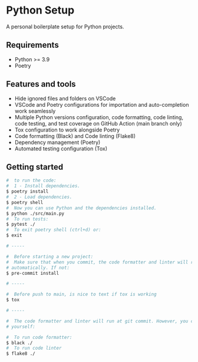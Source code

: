 # Python Setup

A personal boilerplate setup for Python projects.

## Requirements

- Python >= 3.9
- Poetry

## Features and tools

- Hide ignored files and folders on VSCode
- VSCode and Poetry configurations for importation and auto-completion work
seamlessly
- Multiple Python versions configuration, code formatting, code linting, code
testing, and test coverage on GitHub Action (main branch only)
- Tox configuration to work alongside Poetry
- Code formatting (Black) and Code linting (Flake8)
- Dependency management (Poetry)
- Automated testing configuration (Tox)

## Getting started



```sh
#  to run the code:
#  1 - Install dependencies.
$ poetry install
#  2 - Load dependencies.
$ poetry shell
#  Now you can use Python and the dependencies installed.
$ python ./src/main.py
#  To run tests:
$ pytest ./
#  To exit poetry shell (ctrl+d) or:
$ exit

# -----

#  Before starting a new project:
#  Make sure that when you commit, the code formatter and linter will run
# automatically. If not:
$ pre-commit install

# -----

#  Before push to main, is nice to text if tox is working
$ tox

# -----

#  The code formatter and linter will run at git commit. However, you can run
# yourself:

#  To run code formatter:
$ black ./
#  To run code linter
$ flake8 ./
```
